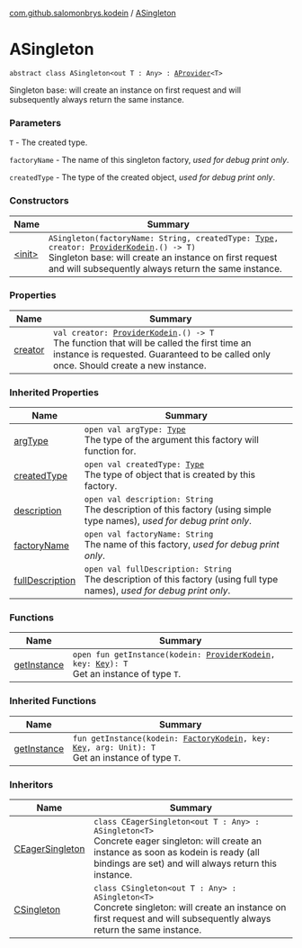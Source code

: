 [com.github.salomonbrys.kodein](../index.md) / [ASingleton](.)

# ASingleton

`abstract class ASingleton<out T : Any> : `[`AProvider`](../-a-provider/index.md)`<T>`

Singleton base: will create an instance on first request and will subsequently always return the same instance.

### Parameters

`T` - The created type.

`factoryName` - The name of this singleton factory, *used for debug print only*.

`createdType` - The type of the created object, *used for debug print only*.

### Constructors

| Name | Summary |
|---|---|
| [&lt;init&gt;](-init-.md) | `ASingleton(factoryName: String, createdType: `[`Type`](http://docs.oracle.com/javase/6/docs/api/java/lang/reflect/Type.html)`, creator: `[`ProviderKodein`](../-provider-kodein/index.md)`.() -> T)`<br>Singleton base: will create an instance on first request and will subsequently always return the same instance. |

### Properties

| Name | Summary |
|---|---|
| [creator](creator.md) | `val creator: `[`ProviderKodein`](../-provider-kodein/index.md)`.() -> T`<br>The function that will be called the first time an instance is requested. Guaranteed to be called only once. Should create a new instance. |

### Inherited Properties

| Name | Summary |
|---|---|
| [argType](../-a-provider/arg-type.md) | `open val argType: `[`Type`](http://docs.oracle.com/javase/6/docs/api/java/lang/reflect/Type.html)<br>The type of the argument this factory will function for. |
| [createdType](../-a-provider/created-type.md) | `open val createdType: `[`Type`](http://docs.oracle.com/javase/6/docs/api/java/lang/reflect/Type.html)<br>The type of object that is created by this factory. |
| [description](../-a-provider/description.md) | `open val description: String`<br>The description of this factory (using simple type names), *used for debug print only*. |
| [factoryName](../-a-provider/factory-name.md) | `open val factoryName: String`<br>The name of this factory, *used for debug print only*. |
| [fullDescription](../-a-provider/full-description.md) | `open val fullDescription: String`<br>The description of this factory (using full type names), *used for debug print only*. |

### Functions

| Name | Summary |
|---|---|
| [getInstance](get-instance.md) | `open fun getInstance(kodein: `[`ProviderKodein`](../-provider-kodein/index.md)`, key: `[`Key`](../-kodein/-key/index.md)`): T`<br>Get an instance of type `T`. |

### Inherited Functions

| Name | Summary |
|---|---|
| [getInstance](../-a-provider/get-instance.md) | `fun getInstance(kodein: `[`FactoryKodein`](../-factory-kodein/index.md)`, key: `[`Key`](../-kodein/-key/index.md)`, arg: Unit): T`<br>Get an instance of type `T`. |

### Inheritors

| Name | Summary |
|---|---|
| [CEagerSingleton](../-c-eager-singleton/index.md) | `class CEagerSingleton<out T : Any> : ASingleton<T>`<br>Concrete eager singleton: will create an instance as soon as kodein is ready (all bindings are set) and will always return this instance. |
| [CSingleton](../-c-singleton/index.md) | `class CSingleton<out T : Any> : ASingleton<T>`<br>Concrete singleton: will create an instance on first request and will subsequently always return the same instance. |

